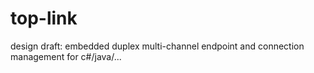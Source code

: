 top-link
========

design draft: embedded duplex multi-channel endpoint and connection management for c#/java/...